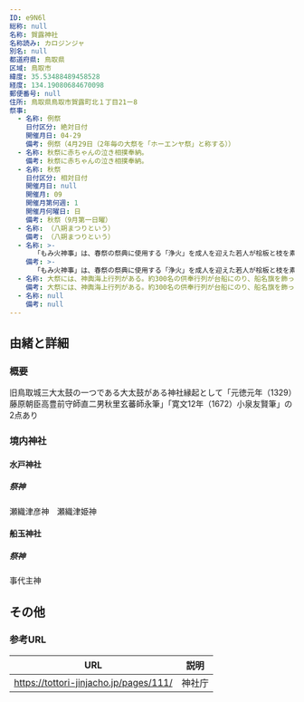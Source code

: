 ```yaml
---
ID: e9N6l
総称: null
名称: 賀露神社
名称読み: カロジンジャ
別名: null
都道府県: 鳥取県
区域: 鳥取市
緯度: 35.53488489458528
経度: 134.19080684670098
郵便番号: null
住所: 鳥取県鳥取市賀露町北１丁目21ー8
祭事:
  - 名称: 例祭
    日付区分: 絶対日付
    開催月日: 04-29
    備考: 例祭（4月29日（2年毎の大祭を「ホーエンヤ祭」と称する））
  - 名称: 秋祭に赤ちゃんの泣き相撲奉納。
    備考: 秋祭に赤ちゃんの泣き相撲奉納。
  - 名称: 秋祭
    日付区分: 相対日付
    開催月日: null
    開催月: 09
    開催月第何週: 1
    開催月何曜日: 日
    備考: 秋祭（9月第一日曜）
  - 名称: （八朔まつりという）
    備考: （八朔まつりという）
  - 名称: >-
      「もみ火神事」は、春祭の祭典に使用する「浄火」を成人を迎えた若人が桧板と枝を素手でこすりあわせ火をおこす神事で、祭りの4～5日前に行う。200年以前から伝承されている。
    備考: >-
      「もみ火神事」は、春祭の祭典に使用する「浄火」を成人を迎えた若人が桧板と枝を素手でこすりあわせ火をおこす神事で、祭りの4～5日前に行う。200年以前から伝承されている。
  - 名称: 大祭には、神輿海上行列がある。約300名の供奉行列が台船にのり、船名旗を飾った数隻の船に曳航される海上渡御で船上で獅子舞・神楽を行う。
    備考: 大祭には、神輿海上行列がある。約300名の供奉行列が台船にのり、船名旗を飾った数隻の船に曳航される海上渡御で船上で獅子舞・神楽を行う。
  - 名称: null
    備考: null
---
```


## 由緒と詳細

### 概要

旧鳥取城三大太鼓の一つである大太鼓がある神社縁起として「元徳元年（1329）藤原朝臣高豊前守師直二男秋里玄蕃師永筆」「寛文12年（1672）小泉友賢筆」の2点あり

### 境内神社

#### 水戸神社

##### 祭神

瀬織津彦神　瀬織津姫神

#### 船玉神社

##### 祭神

事代主神

## その他

### 参考URL

| URL                                    | 説明   |
| -------------------------------------- | ------ |
| https://tottori-jinjacho.jp/pages/111/ | 神社庁 |
